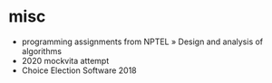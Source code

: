 # misc
- programming assignments from NPTEL » Design and analysis of algorithms
- 2020 mockvita attempt
- Choice Election Software 2018
